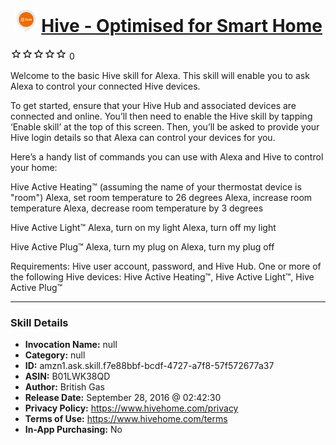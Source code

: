 # &nbsp;<img src="skill_icon" alt="Hive - Optimised for Smart Home icon" width="36"> [Hive - Optimised for Smart Home](http://alexa.amazon.com/#skills/amzn1.ask.skill.f7e88bbf-bcdf-4727-a7f8-57f572677a37)
![0 stars](../../images/ic_star_border_black_18dp_1x.png)![0 stars](../../images/ic_star_border_black_18dp_1x.png)![0 stars](../../images/ic_star_border_black_18dp_1x.png)![0 stars](../../images/ic_star_border_black_18dp_1x.png)![0 stars](../../images/ic_star_border_black_18dp_1x.png) 0

Welcome to the basic Hive skill for Alexa.  This skill will enable you to ask Alexa to control your connected Hive devices.

To get started, ensure that your Hive Hub and associated devices are connected and online.  You’ll then need to enable the Hive skill by tapping ‘Enable skill’ at the top of this screen.  Then, you’ll be asked to provide your Hive login details so that Alexa can control your devices for you. 

Here’s a handy list of commands you can use with Alexa and Hive to control your home:

Hive Active Heating™ (assuming the name of your thermostat device is "room")
Alexa, set room temperature to 26 degrees
Alexa, increase room temperature
Alexa, decrease room temperature by 3 degrees

Hive Active Light™
Alexa, turn on my light
Alexa, turn off my light

Hive Active Plug™
Alexa, turn my plug on
Alexa, turn my plug off


Requirements:
Hive user account, password, and Hive Hub.
One or more of the following Hive devices: Hive Active Heating™, Hive Active Light™, Hive Active Plug™

***

### Skill Details

* **Invocation Name:** null
* **Category:** null
* **ID:** amzn1.ask.skill.f7e88bbf-bcdf-4727-a7f8-57f572677a37
* **ASIN:** B01LWK38QD
* **Author:** British Gas
* **Release Date:** September 28, 2016 @ 02:42:30
* **Privacy Policy:** https://www.hivehome.com/privacy
* **Terms of Use:** https://www.hivehome.com/terms
* **In-App Purchasing:** No
